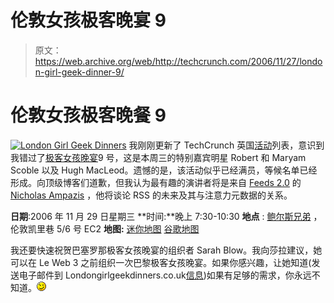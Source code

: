 # 伦敦女孩极客晚宴 9 

> 原文：<https://web.archive.org/web/http://techcrunch.com/2006/11/27/london-girl-geek-dinner-9/>

# 伦敦女孩极客晚餐 9

[![London Girl Geek Dinners](img/b3587a12c2cfba69169e5b1644374b8e.png)](https://web.archive.org/web/20130627215050/http://www.londongirlgeekdinners.co.uk/) 我刚刚更新了 TechCrunch 英国[活动](https://web.archive.org/web/20130627215050/http://uk.techcrunch.com/events/)列表，意识到我错过了[极客女孩晚宴](https://web.archive.org/web/20130627215050/http://www.londongirlgeekdinners.co.uk/Events.htm)9 号，这是本周三的特别嘉宾明星 Robert 和 Maryam Scoble 以及 Hugh MacLeod。遗憾的是，该活动似乎已经满员，等候名单已经形成。向顶级博客们道歉，但我认为最有趣的演讲者将是来自 [Feeds 2.0](https://web.archive.org/web/20130627215050/http://feeds2.wordpress.com/) 的 [Nicholas Ampazis](https://web.archive.org/web/20130627215050/http://www.online-information.co.uk/ol06/biog_detail.shtml?id=53 "Click here to see Nicholas's biography") ，他将谈论 RSS 的未来及其与注意力元数据的关系。

**日期**:2006 年 11 月 29 日星期三
**时间:**晚上 7:30-10:30
**地点** : [鲍尔斯兄弟](https://web.archive.org/web/20130627215050/http://www.ballsbrothers.co.uk/) ，伦敦凯里巷 5/6 号 EC2
**地图:** [迷你地图](https://web.archive.org/web/20130627215050/http://www.ballsbrothers.co.uk/carey/popup/directions.htm) [谷歌地图](https://web.archive.org/web/20130627215050/http://maps.google.co.uk/maps?f=q&hl=en&q=Carey+Lane,+City+of+London,+Greater+London,+EC2&ie=UTF8&om=1&z=16&ll=51.516007,-0.095465&spn=0.005555,0.021458&iwloc=A "http://maps.google.co.uk/maps?f=q&hl=en&q=Carey Lane, City of London, Greater London, EC2&ie=UTF8&om=1&z=16&ll=51.516007,-0.095465&spn=0.005555,0.021458&iwloc=A")  

我还要快速祝贺巴塞罗那极客女孩晚宴的组织者 Sarah Blow。我向莎拉建议，她可以在 Le Web 3 之前组织一次巴黎极客女孩晚宴。如果你感兴趣，让她知道(发送电子邮件到 Londongirlgeekdinners.co.uk[信息](https://web.archive.org/web/20130627215050/mailto:info@londongirlgeekdinners.co.uk))如果有足够的需求，你永远不知道。![;-)](img/018b24c3c73c3119b4b91f8c30c5e547.png)